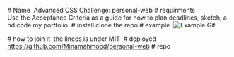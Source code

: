  # Name 
Advanced CSS Challenge: personal-web
# requirments 
Use the Acceptance Criteria as a guide for how to plan deadlines, sketch, and code my portfolio.
# install
clone the repo
# example 
![Example Gif](./assets/image/example.gif)

# how to join it 
the linces is under MIT 
# deployed
https://github.com/Minamahmood/personal-web
# repo
